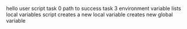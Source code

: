 hello user script
task 0
path to success
task 3
environment variable lists
local variables
script creates a new local variable
creates new global variable
